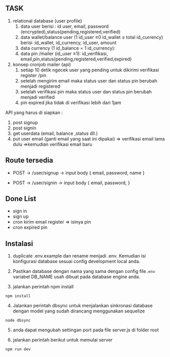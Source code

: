 ## TASK
1. relational database (user profile)
    1. data user berisi  : id user, email, password (encrypted),status(pending,registered,verified)
    2. data wallet/balance user (1 id_user ≥0 id_wallet ≤ total id_currency) berisi :id_wallet,  id_currency, id_user, amount
    3. data currency (1 id_balance = 1 id_currency):
    4. data pin /mailer (id_user ≥1): id_verifikasi, email,pin,status(pending,registered,verified,expired)
2.  konsep cronjob mailer (api)
    1. setiap 10 detik ngecek user yang pending untuk dikirimi verifikasi register /pin 
    2. setelah mengirim email maka status user dan status pin berubah menjadi registered 
    3. setelah  verifikasi pin maka status user dan status pin berubah menjadi verified
    4. pin expired jika tidak di verifikasi lebih dari 1jam
    

API yang harus di siapkan :

1. post signup 
2. post signin
3. get userdata (email, balance ,status dll.)
4. put user email (ganti email yang saat ini dipakai) ⇒ verifikasi email lama dulu ⇒kemudian verifikasi email baru


## Route tersedia
- POST -> /user/signup -> input body {
  email,
  password,
  name
}

- POST -> /user/signin -> input body {
  email,
  password,
}

## Done List 
- sign in
- sign up
- cron kirim email register => isinya pin
- cron expired pin


## Instalasi

1) duplicate .env.example dan rename menjadi .env. Kemudian isi konfigurasi database sesuai config development local anda.

2) Pastikan database dengan nama yang sama dengan config file```.env``` variabel DB_NAME usah dibuat pada database engine anda.


3) jalankan perintah npm install

```
npm install
```

4) Jalankan perintah dbsync untuk menjalankan sinkronasi database dengan model yang sudah dirancang menggunakan sequelize
```
node dbsync

```

5) anda dapat mengubah settingan port pada file server.js di folder root

6) jalankan perintah berikut untuk memulai server

```
npm run dev
```
